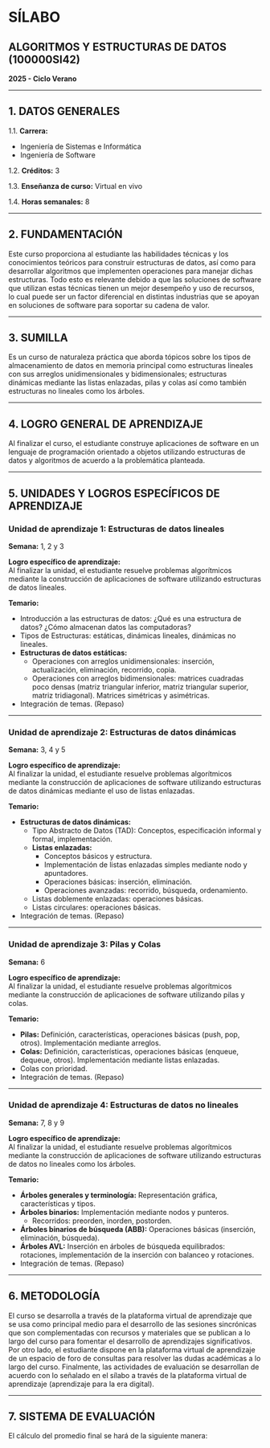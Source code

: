 # SÍLABO  
## ALGORITMOS Y ESTRUCTURAS DE DATOS (100000SI42)  
**2025 - Ciclo Verano**

---

## 1. DATOS GENERALES

1.1. **Carrera:**  
- Ingeniería de Sistemas e Informática  
- Ingeniería de Software  

1.2. **Créditos:** 3  

1.3. **Enseñanza de curso:** Virtual en vivo  

1.4. **Horas semanales:** 8  

---

## 2. FUNDAMENTACIÓN  

Este curso proporciona al estudiante las habilidades técnicas y los conocimientos teóricos para construir estructuras de datos, así como para desarrollar algoritmos que implementen operaciones para manejar dichas estructuras. Todo esto es relevante debido a que las soluciones de software que utilizan estas técnicas tienen un mejor desempeño y uso de recursos, lo cual puede ser un factor diferencial en distintas industrias que se apoyan en soluciones de software para soportar su cadena de valor.

---

## 3. SUMILLA  

Es un curso de naturaleza práctica que aborda tópicos sobre los tipos de almacenamiento de datos en memoria principal como estructuras lineales con sus arreglos unidimensionales y bidimensionales; estructuras dinámicas mediante las listas enlazadas, pilas y colas así como también estructuras no lineales como los árboles.

---

## 4. LOGRO GENERAL DE APRENDIZAJE  

Al finalizar el curso, el estudiante construye aplicaciones de software en un lenguaje de programación orientado a objetos utilizando estructuras de datos y algoritmos de acuerdo a la problemática planteada.

---

## 5. UNIDADES Y LOGROS ESPECÍFICOS DE APRENDIZAJE  

### Unidad de aprendizaje 1: Estructuras de datos lineales  
**Semana:** 1, 2 y 3  

**Logro específico de aprendizaje:**  
Al finalizar la unidad, el estudiante resuelve problemas algorítmicos mediante la construcción de aplicaciones de software utilizando estructuras de datos lineales.  

**Temario:**  
- Introducción a las estructuras de datos: ¿Qué es una estructura de datos? ¿Cómo almacenan datos las computadoras?  
- Tipos de Estructuras: estáticas, dinámicas lineales, dinámicas no lineales.  
- **Estructuras de datos estáticas:**  
  - Operaciones con arreglos unidimensionales: inserción, actualización, eliminación, recorrido, copia.  
  - Operaciones con arreglos bidimensionales: matrices cuadradas poco densas (matriz triangular inferior, matriz triangular superior, matriz tridiagonal). Matrices simétricas y asimétricas.  
- Integración de temas. (Repaso)  

---

### Unidad de aprendizaje 2: Estructuras de datos dinámicas  
**Semana:** 3, 4 y 5  

**Logro específico de aprendizaje:**  
Al finalizar la unidad, el estudiante resuelve problemas algorítmicos mediante la construcción de aplicaciones de software utilizando estructuras de datos dinámicas mediante el uso de listas enlazadas.  

**Temario:**  
- **Estructuras de datos dinámicas:**  
  - Tipo Abstracto de Datos (TAD): Conceptos, especificación informal y formal, implementación.  
  - **Listas enlazadas:**  
    - Conceptos básicos y estructura.  
    - Implementación de listas enlazadas simples mediante nodo y apuntadores.  
    - Operaciones básicas: inserción, eliminación.  
    - Operaciones avanzadas: recorrido, búsqueda, ordenamiento.  
  - Listas doblemente enlazadas: operaciones básicas.  
  - Listas circulares: operaciones básicas.  
- Integración de temas. (Repaso)

---

### Unidad de aprendizaje 3: Pilas y Colas  
**Semana:** 6  

**Logro específico de aprendizaje:**  
Al finalizar la unidad, el estudiante resuelve problemas algorítmicos mediante la construcción de aplicaciones de software utilizando pilas y colas.  

**Temario:**  
- **Pilas:** Definición, características, operaciones básicas (push, pop, otros). Implementación mediante arreglos.  
- **Colas:** Definición, características, operaciones básicas (enqueue, dequeue, otros). Implementación mediante listas enlazadas.  
- Colas con prioridad.  
- Integración de temas. (Repaso)  

---

### Unidad de aprendizaje 4: Estructuras de datos no lineales  
**Semana:** 7, 8 y 9  

**Logro específico de aprendizaje:**  
Al finalizar la unidad, el estudiante resuelve problemas algorítmicos mediante la construcción de aplicaciones de software utilizando estructuras de datos no lineales como los árboles.  

**Temario:**  
- **Árboles generales y terminología:** Representación gráfica, características y tipos.  
- **Árboles binarios:** Implementación mediante nodos y punteros.  
  - Recorridos: preorden, inorden, postorden.  
- **Árboles binarios de búsqueda (ABB):** Operaciones básicas (inserción, eliminación, búsqueda).  
- **Árboles AVL:** Inserción en árboles de búsqueda equilibrados: rotaciones, implementación de la inserción con balanceo y rotaciones.  
- Integración de temas. (Repaso)  

---

## 6. METODOLOGÍA  

El curso se desarrolla a través de la plataforma virtual de aprendizaje que se usa como principal medio para el desarrollo de las sesiones sincrónicas que son complementadas con recursos y materiales que se publican a lo largo del curso para fomentar el desarrollo de aprendizajes significativos. Por otro lado, el estudiante dispone en la plataforma virtual de aprendizaje de un espacio de foro de consultas para resolver las dudas académicas a lo largo del curso. Finalmente, las actividades de evaluación se desarrollan de acuerdo con lo señalado en el sílabo a través de la plataforma virtual de aprendizaje (aprendizaje para la era digital).  

---

## 7. SISTEMA DE EVALUACIÓN  

El cálculo del promedio final se hará de la siguiente manera:  

